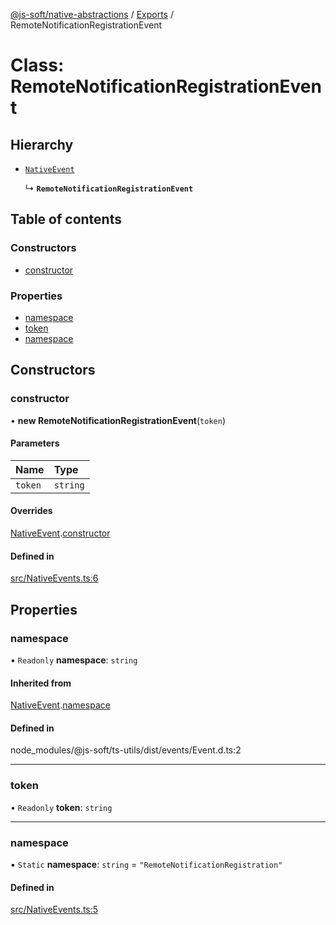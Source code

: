 [@js-soft/native-abstractions](../README.md) / [Exports](../modules.md) / RemoteNotificationRegistrationEvent

# Class: RemoteNotificationRegistrationEvent

## Hierarchy

- [`NativeEvent`](NativeEvent.md)

  ↳ **`RemoteNotificationRegistrationEvent`**

## Table of contents

### Constructors

- [constructor](RemoteNotificationRegistrationEvent.md#constructor)

### Properties

- [namespace](RemoteNotificationRegistrationEvent.md#namespace)
- [token](RemoteNotificationRegistrationEvent.md#token)
- [namespace](RemoteNotificationRegistrationEvent.md#namespace)

## Constructors

### constructor

• **new RemoteNotificationRegistrationEvent**(`token`)

#### Parameters

| Name | Type |
| :------ | :------ |
| `token` | `string` |

#### Overrides

[NativeEvent](NativeEvent.md).[constructor](NativeEvent.md#constructor)

#### Defined in

[src/NativeEvents.ts:6](https://github.com/js-soft/ts-native-access/blob/c428889/packages/abstractions/src/NativeEvents.ts#L6)

## Properties

### namespace

• `Readonly` **namespace**: `string`

#### Inherited from

[NativeEvent](NativeEvent.md).[namespace](NativeEvent.md#namespace)

#### Defined in

node_modules/@js-soft/ts-utils/dist/events/Event.d.ts:2

___

### token

• `Readonly` **token**: `string`

___

### namespace

▪ `Static` **namespace**: `string` = `"RemoteNotificationRegistration"`

#### Defined in

[src/NativeEvents.ts:5](https://github.com/js-soft/ts-native-access/blob/c428889/packages/abstractions/src/NativeEvents.ts#L5)
